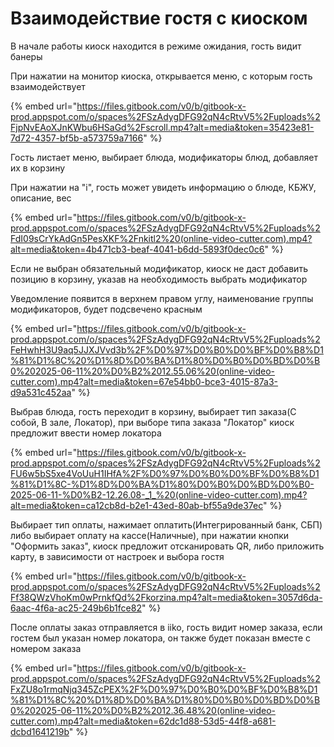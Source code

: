 # Взаимодействие гостя с киоском

В начале работы киоск находится в режиме ожидания, гость видит банеры

При нажатии на монитор киоска, открывается меню, с которым гость взаимодействует

{% embed url="https://files.gitbook.com/v0/b/gitbook-x-prod.appspot.com/o/spaces%2FSzAdygDFG92qN4cRtvV5%2Fuploads%2FjpNvEAoXJnKWbu6HSaGd%2Fscroll.mp4?alt=media&token=35423e81-7d72-4357-bf5b-a573759a7166" %}

Гость листает меню, выбирает блюда, модификаторы блюд, добавляет их в корзину

При нажатии на "i", гость может увидеть информацию о блюде, КБЖУ, описание, вес

{% embed url="https://files.gitbook.com/v0/b/gitbook-x-prod.appspot.com/o/spaces%2FSzAdygDFG92qN4cRtvV5%2Fuploads%2FdI09sCrYkAdGn5PesXKF%2Fnkitl2%20(online-video-cutter.com).mp4?alt=media&token=4b471cb3-beaf-4041-b6dd-5893f0dec0c6" %}

Если не выбран обязательный модификатор, киоск не даст добавить позицию в корзину, указав на необходимость выбрать модификатор

Уведомление появится в верхнем правом углу, наименование группы модификаторов, будет подсвечено красным

{% embed url="https://files.gitbook.com/v0/b/gitbook-x-prod.appspot.com/o/spaces%2FSzAdygDFG92qN4cRtvV5%2Fuploads%2FeHwhH3U9aq5JJXJVvd3b%2F%D0%97%D0%B0%D0%BF%D0%B8%D1%81%D1%8C%20%D1%8D%D0%BA%D1%80%D0%B0%D0%BD%D0%B0%202025-06-11%20%D0%B2%2012.55.06%20(online-video-cutter.com).mp4?alt=media&token=67e54bb0-bce3-4015-87a3-d9a531c452aa" %}

Выбрав блюда, гость переходит в корзину, выбирает тип заказа(С собой, В зале, Локатор), при выборе типа заказа "Локатор" киоск предложит ввести номер локатора

{% embed url="https://files.gitbook.com/v0/b/gitbook-x-prod.appspot.com/o/spaces%2FSzAdygDFG92qN4cRtvV5%2Fuploads%2FU6w5bS5xe4VoUuH1IHfA%2F%D0%97%D0%B0%D0%BF%D0%B8%D1%81%D1%8C-%D1%8D%D0%BA%D1%80%D0%B0%D0%BD%D0%B0-2025-06-11-%D0%B2-12.26.08-_1_%20(online-video-cutter.com).mp4?alt=media&token=ca12cb8d-b2e1-43ed-80ab-bf55a9de37ec" %}

Выбирает тип оплаты, нажимает оплатить(Интегрированный банк, СБП) либо выбирает оплату на кассе(Наличные), при нажатии кнопки "Оформить заказ", киоск предложит отсканировать QR, либо приложить карту, в зависимости от настроек и выбора гостя

{% embed url="https://files.gitbook.com/v0/b/gitbook-x-prod.appspot.com/o/spaces%2FSzAdygDFG92qN4cRtvV5%2Fuploads%2Ff38QWzVhoKm0wPrnkfQd%2Fkorzina.mp4?alt=media&token=3057d6da-6aac-4f6a-ac25-249b6b1fce82" %}

После оплаты заказ отправляется в iiko, гость видит номер заказа, если гостем был указан номер локатора, он также будет показан вместе с номером заказа

{% embed url="https://files.gitbook.com/v0/b/gitbook-x-prod.appspot.com/o/spaces%2FSzAdygDFG92qN4cRtvV5%2Fuploads%2FxZU8o1rmqNjq345ZcPEX%2F%D0%97%D0%B0%D0%BF%D0%B8%D1%81%D1%8C%20%D1%8D%D0%BA%D1%80%D0%B0%D0%BD%D0%B0%202025-06-11%20%D0%B2%2012.36.48%20(online-video-cutter.com).mp4?alt=media&token=62dc1d88-53d5-44f8-a681-dcbd1641219b" %}

